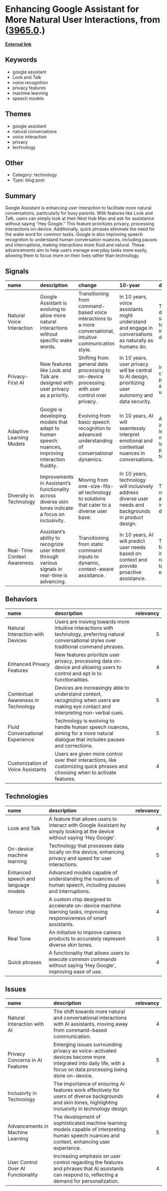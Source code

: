 # __Enhancing Google Assistant for More Natural User Interactions__, from ([3965.0](https://kghosh.substack.com/p/3965.0).)

__[External link](https://blog.google/products/assistant/assistant-io-2022/?utm_source=substack&utm_medium=email)__



## Keywords

* google assistant
* Look and Talk
* voice recognition
* privacy features
* machine learning
* speech models

## Themes

* google assistant
* natural conversations
* voice interaction
* privacy
* technology

## Other

* Category: technology
* Type: blog post

## Summary

Google Assistant is enhancing user interaction to facilitate more natural conversations, particularly for busy parents. With features like Look and Talk, users can simply look at their Nest Hub Max and ask for assistance without saying "Hey Google." This feature prioritizes privacy, processing interactions on-device. Additionally, quick phrases eliminate the need for the wake word for common tasks. Google is also improving speech recognition to understand human conversation nuances, including pauses and interruptions, making interactions more fluid and natural. These advancements aim to help users manage everyday tasks more easily, allowing them to focus more on their lives rather than technology.

## Signals

| name                        | description                                                                                          | change                                                                                                       | 10-year                                                                                                | driving-force                                                                  |   relevancy |
|:----------------------------|:-----------------------------------------------------------------------------------------------------|:-------------------------------------------------------------------------------------------------------------|:-------------------------------------------------------------------------------------------------------|:-------------------------------------------------------------------------------|------------:|
| Natural Voice Interaction   | Google Assistant is evolving to allow more natural interactions without specific wake words.         | Transitioning from command-based voice interactions to a more conversational, intuitive communication style. | In 10 years, voice assistants might understand and engage in conversations as naturally as humans do.  | The growing demand for seamless technology integration into daily life.        |           4 |
| Privacy-First AI            | New features like Look and Talk are designed with user privacy as a priority.                        | Shifting from general data processing to on-device processing with user control over privacy.                | In 10 years, user privacy will be central to AI design, prioritizing user autonomy and data security.  | Increasing concerns over privacy in AI and data usage.                         |           5 |
| Adaptive Learning Models    | Google is developing models that adapt to human speech nuances, improving interaction fluidity.      | Evolving from basic speech recognition to advanced understanding of conversational dynamics.                 | In 10 years, AI will seamlessly interpret emotional and contextual nuances in conversations.           | Advancements in machine learning and natural language processing technologies. |           5 |
| Diversity in Technology     | Improvements in Assistant’s functionality across diverse skin tones indicate a focus on inclusivity. | Moving from one-size-fits-all technology to solutions that cater to a diverse user base.                     | In 10 years, technology will inclusively address diverse user needs and backgrounds in product design. | The push for representation and inclusivity in tech development.               |           4 |
| Real-Time Context Awareness | Assistant’s ability to recognize user intent through various signals in real-time is advancing.      | Transitioning from static command inputs to dynamic, context-aware assistance.                               | In 10 years, AI will predict user needs based on context and provide proactive assistance.             | The demand for more intuitive and responsive technology experiences.           |           5 |

## Behaviors

| name                               | description                                                                                                                                      |   relevancy |
|:-----------------------------------|:-------------------------------------------------------------------------------------------------------------------------------------------------|------------:|
| Natural Interaction with Devices   | Users are moving towards more intuitive interactions with technology, preferring natural conversational styles over traditional command phrases. |           5 |
| Enhanced Privacy Features          | New features prioritize user privacy, processing data on-device and allowing users to control and opt in to functionalities.                     |           4 |
| Contextual Awareness in Technology | Devices are increasingly able to understand context, recognizing when users are making eye contact and interpreting non-verbal cues.             |           5 |
| Fluid Conversational Experience    | Technology is evolving to handle human speech nuances, aiming for a more natural dialogue that includes pauses and corrections.                  |           5 |
| Customization of Voice Assistants  | Users are given more control over their interactions, like customizing quick phrases and choosing when to activate features.                     |           4 |

## Technologies

| name                                | description                                                                                                                |   relevancy |
|:------------------------------------|:---------------------------------------------------------------------------------------------------------------------------|------------:|
| Look and Talk                       | A feature that allows users to interact with Google Assistant by simply looking at the device without saying 'Hey Google'. |           4 |
| On-device machine learning          | Technology that processes data locally on the device, enhancing privacy and speed for user interactions.                   |           5 |
| Enhanced speech and language models | Advanced models capable of understanding the nuances of human speech, including pauses and interruptions.                  |           5 |
| Tensor chip                         | A custom chip designed to accelerate on-device machine learning tasks, improving responsiveness of smart assistants.       |           4 |
| Real Tone                           | An initiative to improve camera products to accurately represent diverse skin tones.                                       |           3 |
| Quick phrases                       | A functionality that allows users to execute common commands without saying 'Hey Google', improving ease of use.           |           4 |

## Issues

| name                               | description                                                                                                                                                  |   relevancy |
|:-----------------------------------|:-------------------------------------------------------------------------------------------------------------------------------------------------------------|------------:|
| Natural Interaction with AI        | The shift towards more natural and conversational interactions with AI assistants, moving away from command-based communication.                             |           4 |
| Privacy Concerns in AI Features    | Emerging issues surrounding privacy as voice-activated devices become more integrated into daily life, with a focus on data processing being done on-device. |           5 |
| Inclusivity in Technology          | The importance of ensuring AI features work effectively for users of diverse backgrounds and skin tones, highlighting inclusivity in technology design.      |           4 |
| Advancements in Machine Learning   | The development of sophisticated machine learning models capable of interpreting human speech nuances and context, enhancing user experience.                |           5 |
| User Control Over AI Functionality | Increasing emphasis on user control regarding the features and phrases that AI assistants can respond to, reflecting a demand for personalization.           |           4 |